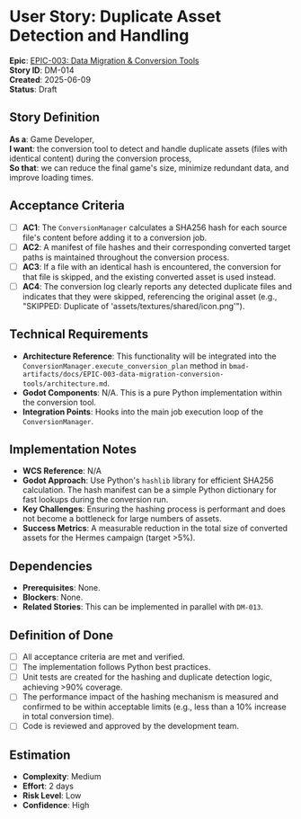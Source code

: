 # User Story: Duplicate Asset Detection and Handling

**Epic**: [EPIC-003: Data Migration & Conversion Tools](bmad-artifacts/epics/EPIC-003-data-migration-conversion-tools.md)  
**Story ID**: DM-014  
**Created**: 2025-06-09  
**Status**: Draft

## Story Definition
**As a**: Game Developer,  
**I want**: the conversion tool to detect and handle duplicate assets (files with identical content) during the conversion process,  
**So that**: we can reduce the final game's size, minimize redundant data, and improve loading times.

## Acceptance Criteria
- [ ] **AC1**: The `ConversionManager` calculates a SHA256 hash for each source file's content before adding it to a conversion job.
- [ ] **AC2**: A manifest of file hashes and their corresponding converted target paths is maintained throughout the conversion process.
- [ ] **AC3**: If a file with an identical hash is encountered, the conversion for that file is skipped, and the existing converted asset is used instead.
- [ ] **AC4**: The conversion log clearly reports any detected duplicate files and indicates that they were skipped, referencing the original asset (e.g., "SKIPPED: Duplicate of 'assets/textures/shared/icon.png'").

## Technical Requirements
- **Architecture Reference**: This functionality will be integrated into the `ConversionManager.execute_conversion_plan` method in `bmad-artifacts/docs/EPIC-003-data-migration-conversion-tools/architecture.md`.
- **Godot Components**: N/A. This is a pure Python implementation within the conversion tool.
- **Integration Points**: Hooks into the main job execution loop of the `ConversionManager`.

## Implementation Notes
- **WCS Reference**: N/A
- **Godot Approach**: Use Python's `hashlib` library for efficient SHA256 calculation. The hash manifest can be a simple Python dictionary for fast lookups during the conversion run.
- **Key Challenges**: Ensuring the hashing process is performant and does not become a bottleneck for large numbers of assets.
- **Success Metrics**: A measurable reduction in the total size of converted assets for the Hermes campaign (target >5%).

## Dependencies
- **Prerequisites**: None.
- **Blockers**: None.
- **Related Stories**: This can be implemented in parallel with `DM-013`.

## Definition of Done
- [ ] All acceptance criteria are met and verified.
- [ ] The implementation follows Python best practices.
- [ ] Unit tests are created for the hashing and duplicate detection logic, achieving >90% coverage.
- [ ] The performance impact of the hashing mechanism is measured and confirmed to be within acceptable limits (e.g., less than a 10% increase in total conversion time).
- [ ] Code is reviewed and approved by the development team.

## Estimation
- **Complexity**: Medium
- **Effort**: 2 days
- **Risk Level**: Low
- **Confidence**: High

